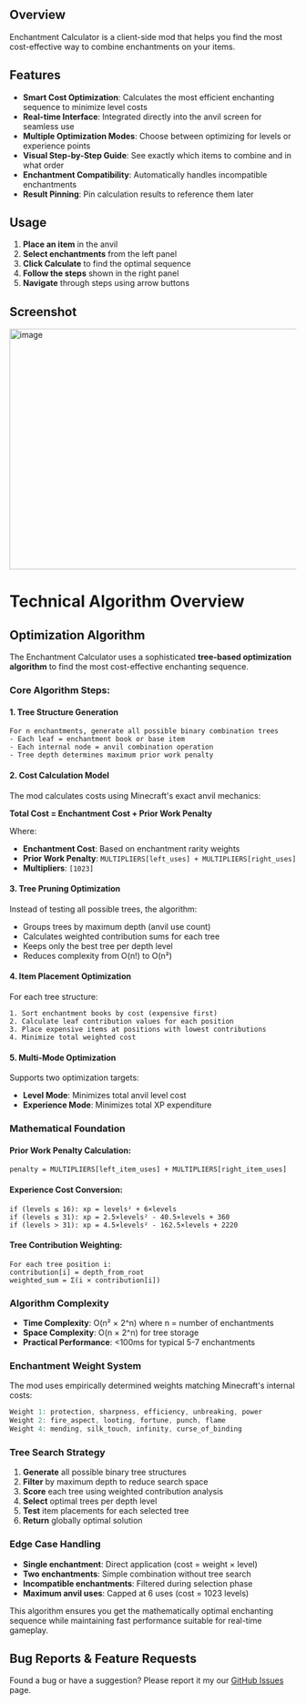 ## Overview

Enchantment Calculator is a client-side mod that helps you find the most cost-effective way to combine enchantments on your items.

## Features

- **Smart Cost Optimization**: Calculates the most efficient enchanting sequence to minimize level costs
- **Real-time Interface**: Integrated directly into the anvil screen for seamless use
- **Multiple Optimization Modes**: Choose between optimizing for levels or experience points
- **Visual Step-by-Step Guide**: See exactly which items to combine and in what order
- **Enchantment Compatibility**: Automatically handles incompatible enchantments
- **Result Pinning**: Pin calculation results to reference them later

## Usage

1. **Place an item** in the anvil
2. **Select enchantments** from the left panel
3. **Click Calculate** to find the optimal sequence
4. **Follow the steps** shown in the right panel
5. **Navigate** through steps using arrow buttons

## Screenshot

<img width="1209" height="423" alt="image" src="https://github.com/user-attachments/assets/b4ab4176-93f9-4317-98fa-0e2dda540c28" />

# Technical Algorithm Overview

## Optimization Algorithm

The Enchantment Calculator uses a sophisticated **tree-based optimization algorithm** to find the most cost-effective enchanting sequence.

### Core Algorithm Steps:

#### 1. **Tree Structure Generation**
```
For n enchantments, generate all possible binary combination trees
- Each leaf = enchantment book or base item
- Each internal node = anvil combination operation
- Tree depth determines maximum prior work penalty
```

#### 2. **Cost Calculation Model**
The mod calculates costs using Minecraft's exact anvil mechanics:

**Total Cost = Enchantment Cost + Prior Work Penalty**

Where:
- **Enchantment Cost**: Based on enchantment rarity weights
- **Prior Work Penalty**: `MULTIPLIERS[left_uses] + MULTIPLIERS[right_uses]`
- **Multipliers**: `[1023]`

#### 3. **Tree Pruning Optimization**
Instead of testing all possible trees, the algorithm:
- Groups trees by maximum depth (anvil use count)
- Calculates weighted contribution sums for each tree
- Keeps only the best tree per depth level
- Reduces complexity from O(n!) to O(n²)

#### 4. **Item Placement Optimization**
For each tree structure:
```
1. Sort enchantment books by cost (expensive first)
2. Calculate leaf contribution values for each position
3. Place expensive items at positions with lowest contributions
4. Minimize total weighted cost
```

#### 5. **Multi-Mode Optimization**
Supports two optimization targets:
- **Level Mode**: Minimizes total anvil level cost
- **Experience Mode**: Minimizes total XP expenditure

### Mathematical Foundation

#### Prior Work Penalty Calculation:
```
penalty = MULTIPLIERS[left_item_uses] + MULTIPLIERS[right_item_uses]
```

#### Experience Cost Conversion:
```
if (levels ≤ 16): xp = levels² + 6×levels
if (levels ≤ 31): xp = 2.5×levels² - 40.5×levels + 360
if (levels > 31): xp = 4.5×levels² - 162.5×levels + 2220
```

#### Tree Contribution Weighting:
```
For each tree position i:
contribution[i] = depth_from_root
weighted_sum = Σ(i × contribution[i])
```

### Algorithm Complexity

- **Time Complexity**: O(n² × 2^n) where n = number of enchantments
- **Space Complexity**: O(n × 2^n) for tree storage
- **Practical Performance**: <100ms for typical 5-7 enchantments

### Enchantment Weight System

The mod uses empirically determined weights matching Minecraft's internal costs:

```java
Weight 1: protection, sharpness, efficiency, unbreaking, power
Weight 2: fire_aspect, looting, fortune, punch, flame
Weight 4: mending, silk_touch, infinity, curse_of_binding
```

### Tree Search Strategy

1. **Generate** all possible binary tree structures
2. **Filter** by maximum depth to reduce search space  
3. **Score** each tree using weighted contribution analysis
4. **Select** optimal trees per depth level
5. **Test** item placements for each selected tree
6. **Return** globally optimal solution

### Edge Case Handling

- **Single enchantment**: Direct application (cost = weight × level)
- **Two enchantments**: Simple combination without tree search
- **Incompatible enchantments**: Filtered during selection phase
- **Maximum anvil uses**: Capped at 6 uses (cost = 1023 levels)

This algorithm ensures you get the mathematically optimal enchanting sequence while maintaining fast performance suitable for real-time gameplay.

## Bug Reports & Feature Requests

Found a bug or have a suggestion? Please report it my our [GitHub Issues](https://github.com/FanyaOff/Enchantment-Calculator/issues) page.

